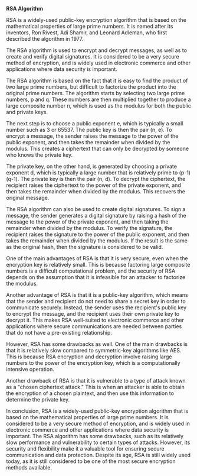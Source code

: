 <strong>RSA Algorithm</strong>

RSA is a widely-used public-key encryption algorithm that is based on the mathematical properties of large prime numbers. It is named after its inventors, Ron Rivest, Adi Shamir, and Leonard Adleman, who first described the algorithm in 1977.

The RSA algorithm is used to encrypt and decrypt messages, as well as to create and verify digital signatures. It is considered to be a very secure method of encryption, and is widely used in electronic commerce and other applications where data security is important.

The RSA algorithm is based on the fact that it is easy to find the product of two large prime numbers, but difficult to factorize the product into the original prime numbers. The algorithm starts by selecting two large prime numbers, p and q. These numbers are then multiplied together to produce a large composite number n, which is used as the modulus for both the public and private keys.

The next step is to choose a public exponent e, which is typically a small number such as 3 or 65537. The public key is then the pair (n, e). To encrypt a message, the sender raises the message to the power of the public exponent, and then takes the remainder when divided by the modulus. This creates a ciphertext that can only be decrypted by someone who knows the private key.

The private key, on the other hand, is generated by choosing a private exponent d, which is typically a large number that is relatively prime to (p-1)(q-1). The private key is then the pair (n, d). To decrypt the ciphertext, the recipient raises the ciphertext to the power of the private exponent, and then takes the remainder when divided by the modulus. This recovers the original message.

The RSA algorithm can also be used to create digital signatures. To sign a message, the sender generates a digital signature by raising a hash of the message to the power of the private exponent, and then taking the remainder when divided by the modulus. To verify the signature, the recipient raises the signature to the power of the public exponent, and then takes the remainder when divided by the modulus. If the result is the same as the original hash, then the signature is considered to be valid.

One of the main advantages of RSA is that it is very secure, even when the encryption key is relatively small. This is because factoring large composite numbers is a difficult computational problem, and the security of RSA depends on the assumption that it is infeasible for an attacker to factorize the modulus.

Another advantage of RSA is that it is a public-key algorithm, which means that the sender and recipient do not need to share a secret key in order to communicate securely. Instead, the sender uses the recipient's public key to encrypt the message, and the recipient uses their own private key to decrypt it. This makes RSA well-suited to electronic commerce and other applications where secure communications are needed between parties that do not have a pre-existing relationship.

However, RSA has some drawbacks as well. One of the main drawbacks is that it is relatively slow compared to symmetric-key algorithms like AES. This is because RSA encryption and decryption involve raising large numbers to the power of the encryption key, which is a computationally intensive operation.

Another drawback of RSA is that it is vulnerable to a type of attack known as a "chosen ciphertext attack." This is when an attacker is able to obtain the encryption of a chosen plaintext, and then use this information to determine the private key.

In conclusion, RSA is a widely-used public-key encryption algorithm that is based on the mathematical properties of large prime numbers. It is considered to be a very secure method of encryption, and is widely used in electronic commerce and other applications where data security is important. The RSA algorithm has some drawbacks, such as its relatively slow performance and vulnerability to certain types of attacks. However, its security and flexibility make it a valuable tool for ensuring secure communication and data protection. Despite its age, RSA is still widely used today, as it is still considered to be one of the most secure encryption methods available.